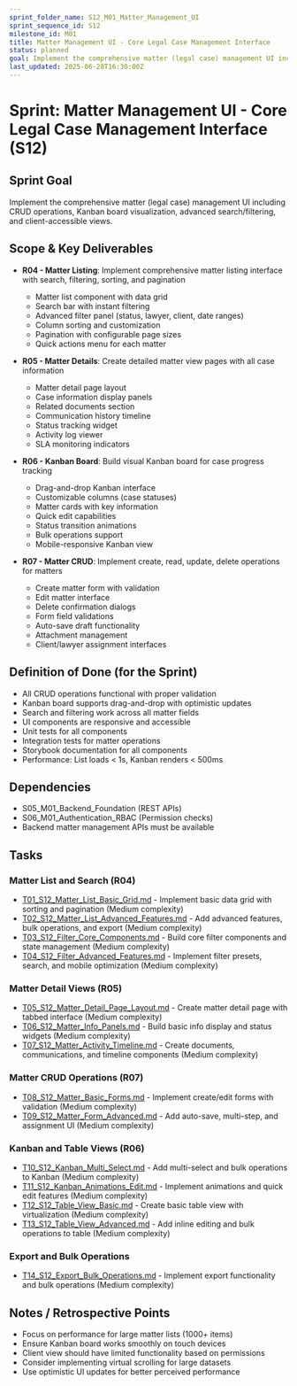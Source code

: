 ```yaml
---
sprint_folder_name: S12_M01_Matter_Management_UI
sprint_sequence_id: S12
milestone_id: M01
title: Matter Management UI - Core Legal Case Management Interface
status: planned
goal: Implement the comprehensive matter (legal case) management UI including CRUD operations, Kanban board visualization, advanced search/filtering, and client-accessible views.
last_updated: 2025-06-28T16:30:00Z
---
```


# Sprint: Matter Management UI - Core Legal Case Management Interface (S12)

## Sprint Goal
Implement the comprehensive matter (legal case) management UI including CRUD operations, Kanban board visualization, advanced search/filtering, and client-accessible views.

## Scope & Key Deliverables
- **R04 - Matter Listing**: Implement comprehensive matter listing interface with search, filtering, sorting, and pagination
  - Matter list component with data grid
  - Search bar with instant filtering
  - Advanced filter panel (status, lawyer, client, date ranges)
  - Column sorting and customization
  - Pagination with configurable page sizes
  - Quick actions menu for each matter

- **R05 - Matter Details**: Create detailed matter view pages with all case information
  - Matter detail page layout
  - Case information display panels
  - Related documents section
  - Communication history timeline
  - Status tracking widget
  - Activity log viewer
  - SLA monitoring indicators

- **R06 - Kanban Board**: Build visual Kanban board for case progress tracking
  - Drag-and-drop Kanban interface
  - Customizable columns (case statuses)
  - Matter cards with key information
  - Quick edit capabilities
  - Status transition animations
  - Bulk operations support
  - Mobile-responsive Kanban view

- **R07 - Matter CRUD**: Implement create, read, update, delete operations for matters
  - Create matter form with validation
  - Edit matter interface
  - Delete confirmation dialogs
  - Form field validations
  - Auto-save draft functionality
  - Attachment management
  - Client/lawyer assignment interfaces

## Definition of Done (for the Sprint)
- All CRUD operations functional with proper validation
- Kanban board supports drag-and-drop with optimistic updates
- Search and filtering work across all matter fields
- UI components are responsive and accessible
- Unit tests for all components
- Integration tests for matter operations
- Storybook documentation for all components
- Performance: List loads < 1s, Kanban renders < 500ms

## Dependencies
- S05_M01_Backend_Foundation (REST APIs)
- S06_M01_Authentication_RBAC (Permission checks)
- Backend matter management APIs must be available

## Tasks

### Matter List and Search (R04)
- [T01_S12_Matter_List_Basic_Grid.md](./T01_S12_Matter_List_Basic_Grid.md) - Implement basic data grid with sorting and pagination (Medium complexity)
- [T02_S12_Matter_List_Advanced_Features.md](./T02_S12_Matter_List_Advanced_Features.md) - Add advanced features, bulk operations, and export (Medium complexity)
- [T03_S12_Filter_Core_Components.md](./T03_S12_Filter_Core_Components.md) - Build core filter components and state management (Medium complexity)
- [T04_S12_Filter_Advanced_Features.md](./T04_S12_Filter_Advanced_Features.md) - Implement filter presets, search, and mobile optimization (Medium complexity)

### Matter Detail Views (R05)
- [T05_S12_Matter_Detail_Page_Layout.md](./T05_S12_Matter_Detail_Page_Layout.md) - Create matter detail page with tabbed interface (Medium complexity)
- [T06_S12_Matter_Info_Panels.md](./T06_S12_Matter_Info_Panels.md) - Build basic info display and status widgets (Medium complexity)
- [T07_S12_Matter_Activity_Timeline.md](./T07_S12_Matter_Activity_Timeline.md) - Create documents, communications, and timeline components (Medium complexity)

### Matter CRUD Operations (R07)
- [T08_S12_Matter_Basic_Forms.md](./T08_S12_Matter_Basic_Forms.md) - Implement create/edit forms with validation (Medium complexity)
- [T09_S12_Matter_Form_Advanced.md](./T09_S12_Matter_Form_Advanced.md) - Add auto-save, multi-step, and assignment UI (Medium complexity)

### Kanban and Table Views (R06)
- [T10_S12_Kanban_Multi_Select.md](./T10_S12_Kanban_Multi_Select.md) - Add multi-select and bulk operations to Kanban (Medium complexity)
- [T11_S12_Kanban_Animations_Edit.md](./T11_S12_Kanban_Animations_Edit.md) - Implement animations and quick edit features (Medium complexity)
- [T12_S12_Table_View_Basic.md](./T12_S12_Table_View_Basic.md) - Create basic table view with virtualization (Medium complexity)
- [T13_S12_Table_View_Advanced.md](./T13_S12_Table_View_Advanced.md) - Add inline editing and bulk operations to table (Medium complexity)

### Export and Bulk Operations
- [T14_S12_Export_Bulk_Operations.md](./T14_S12_Export_Bulk_Operations.md) - Implement export functionality and bulk operations (Medium complexity)

## Notes / Retrospective Points
- Focus on performance for large matter lists (1000+ items)
- Ensure Kanban board works smoothly on touch devices
- Client view should have limited functionality based on permissions
- Consider implementing virtual scrolling for large datasets
- Use optimistic UI updates for better perceived performance